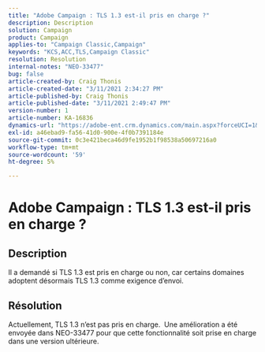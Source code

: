 ```yaml
---
title: "Adobe Campaign : TLS 1.3 est-il pris en charge ?"
description: Description
solution: Campaign
product: Campaign
applies-to: "Campaign Classic,Campaign"
keywords: "KCS,ACC,TLS,Campaign Classic"
resolution: Resolution
internal-notes: "NEO-33477"
bug: false
article-created-by: Craig Thonis
article-created-date: "3/11/2021 2:34:27 PM"
article-published-by: Craig Thonis
article-published-date: "3/11/2021 2:49:47 PM"
version-number: 1
article-number: KA-16836
dynamics-url: "https://adobe-ent.crm.dynamics.com/main.aspx?forceUCI=1&pagetype=entityrecord&etn=knowledgearticle&id=438996dd-7682-eb11-a812-000d3a3b2c6b"
exl-id: a46ebad9-fa56-41d0-900e-4f0b7391184e
source-git-commit: 0c3e421beca46d9fe1952b1f98538a50697216a0
workflow-type: tm+mt
source-wordcount: '59'
ht-degree: 5%

---
```


# Adobe Campaign : TLS 1.3 est-il pris en charge ?

## Description


Il a demandé si TLS 1.3 est pris en charge ou non, car certains domaines adoptent désormais TLS 1.3 comme exigence d’envoi.


## Résolution


Actuellement, TLS 1.3 n’est pas pris en charge.  Une amélioration a été envoyée dans NEO-33477 pour que cette fonctionnalité soit prise en charge dans une version ultérieure.
